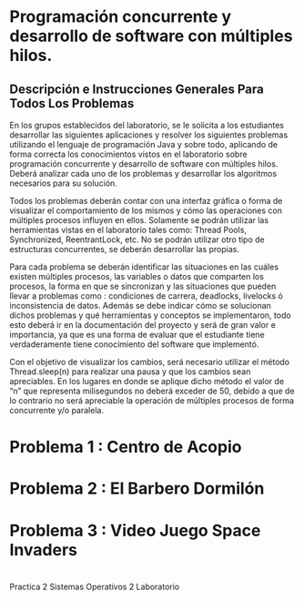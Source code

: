 # Programación concurrente y desarrollo de software con múltiples hilos.

## Descripción e Instrucciones Generales Para Todos Los Problemas

En los grupos establecidos del laboratorio, se le solicita a los estudiantes desarrollar las
siguientes aplicaciones y resolver los siguientes problemas utilizando el lenguaje de
programación Java y sobre todo, aplicando de forma correcta los conocimientos vistos
en el laboratorio sobre programación concurrente y desarrollo de software con
múltiples hilos. Deberá analizar cada uno de los problemas y desarrollar los algoritmos
necesarios para su solución.

Todos los problemas deberán contar con una interfaz gráfica o forma de visualizar el
comportamiento de los mismos y cómo las operaciones con múltiples procesos
influyen en ellos. Solamente se podrán utilizar las herramientas vistas en el laboratorio
tales como: Thread Pools, Synchronized, ReentrantLock, etc. No se podrán utilizar otro
tipo de estructuras concurrentes, se deberán desarrollar las propias.

Para cada problema se deberán identificar las situaciones en las cuáles existen
múltiples procesos, las variables o datos que comparten los procesos, la forma en que
se sincronizan y las situaciones que pueden llevar a problemas como : condiciones de
carrera, deadlocks, livelocks ó inconsistencia de datos. Además se debe indicar cómo se
solucionan dichos problemas y qué herramientas y conceptos se implementaron, todo
esto deberá ir en la documentación del proyecto y será de gran valor e importancia, ya que es una forma de evaluar que el estudiante tiene verdaderamente tiene
conocimiento del software que implementó.

Con el objetivo de visualizar los cambios, será necesario utilizar el método
Thread.sleep(n) para realizar una pausa y que los cambios sean apreciables. En los
lugares en donde se aplique dicho método el valor de “n” que representa milisegundos
no deberá exceder de 50, debido a que de lo contrario no será apreciable la operación
de múltiples procesos de forma concurrente y/o paralela.


# Problema 1 : Centro de Acopio


# Problema 2 : El Barbero Dormilón


# Problema 3 : Video Juego Space Invaders


#
Practica 2
Sistemas Operativos 2
Laboratorio
